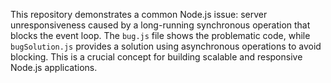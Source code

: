 This repository demonstrates a common Node.js issue: server unresponsiveness caused by a long-running synchronous operation that blocks the event loop. The `bug.js` file shows the problematic code, while `bugSolution.js` provides a solution using asynchronous operations to avoid blocking.  This is a crucial concept for building scalable and responsive Node.js applications.